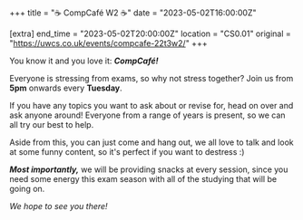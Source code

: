 +++
title = "☕ CompCafé W2 ☕"
date = "2023-05-02T16:00:00Z"

[extra]
end_time = "2023-05-02T20:00:00Z"
location = "CS0.01"
original = "https://uwcs.co.uk/events/compcafe-22t3w2/"
+++

You know it and you love it: ***CompCafé!*** 

Everyone is stressing from exams, so why not stress together? Join us from **5pm** onwards every **Tuesday**. 

If you have any topics you want to ask about or revise for, head on over and ask anyone around! Everyone from a range of years is present, so we can all try our best to help.

Aside from this, you can just come and hang out, we all love to talk and look at some funny content, so it's perfect if you want to destress :)

***Most importantly,*** we will be providing snacks at every session, since you need some energy this exam season with all of the studying that will be going on. 

*We hope to see you there!*
